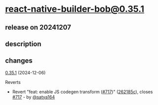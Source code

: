 # react-native-builder-bob@0.35.1

## release on 20241207

## description

## changes

<a href="https://github.com/callstack/react-native-builder-bob/compare/react-native-builder-bob@0.35.0...react-native-builder-bob@0.35.1">0.35.1</a> (2024-12-06)

Reverts

* Revert "feat: enable JS codegen transform (<a class="issue-link js-issue-link" data-error-text="Failed to load title" data-id="2720996088" data-permission-text="Title is private" data-url="https://github.com/callstack/react-native-builder-bob/issues/717" data-hovercard-type="pull_request" data-hovercard-url="/callstack/react-native-builder-bob/pull/717/hovercard" href="https://github.com/callstack/react-native-builder-bob/pull/717">#717</a>)" (<a href="https://github.com/callstack/react-native-builder-bob/commit/262185cfcec2babf4a558b9e4b5ce570e1f5ff66">262185c</a>), closes <a href="https://github.com/callstack/react-native-builder-bob/issues/717" data-hovercard-type="pull_request" data-hovercard-url="/callstack/react-native-builder-bob/pull/717/hovercard">#717</a> - by <a class="user-mention notranslate" data-hovercard-type="user" data-hovercard-url="/users/satya164/hovercard" data-octo-click="hovercard-link-click" data-octo-dimensions="link_type:self" href="https://github.com/satya164">@satya164</a>

